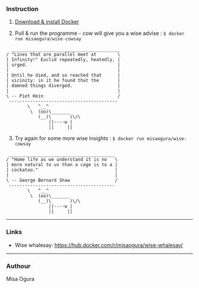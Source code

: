 ### Instruction
1. [Download & install Docker](https://docs.docker.com/engine/getstarted/step_one/#step-1-get-docker)
 
2. Pull & run the programme - cow will give you a wise advise : `$ docker run misaogura/wise-cowsay`
```
  _________________________________________
/ "Lines that are parallel meet at        \
| Infinity!" Euclid repeatedly, heatedly, |
| urged.                                  |
|                                         |
| Until he died, and so reached that      |
| vicinity: in it he found that the       |
| damned things diverged.                 |
|                                         |
\ -- Piet Hein                            /
 -----------------------------------------
        \   ^__^
         \  (oo)\_______
            (__)\       )\/\
                ||----w |
                ||     ||
```

3. Try again for some more wise insights : `$ docker run misaogura/wise-cowsay`

```
 ________________________________________
/ "Home life as we understand it is no   \
| more natural to us than a cage is to a |
| cockatoo."                             |
|                                        |
\ -- George Bernard Shaw                 /
 ----------------------------------------
        \   ^__^
         \  (oo)\_______
            (__)\       )\/\
                ||----w |
                ||     ||
```
-----
### Links
- Wise whalesay: https://hub.docker.com/r/misaogura/wise-whalesay/

-----
### Authour
Misa Ogura
